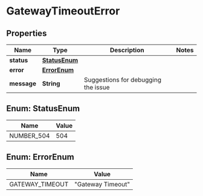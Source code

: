 

# GatewayTimeoutError


## Properties

| Name | Type | Description | Notes |
|------------ | ------------- | ------------- | -------------|
|**status** | [**StatusEnum**](#StatusEnum) |  |  |
|**error** | [**ErrorEnum**](#ErrorEnum) |  |  |
|**message** | **String** | Suggestions for debugging the issue |  |



## Enum: StatusEnum

| Name | Value |
|---- | -----|
| NUMBER_504 | 504 |



## Enum: ErrorEnum

| Name | Value |
|---- | -----|
| GATEWAY_TIMEOUT | &quot;Gateway Timeout&quot; |



